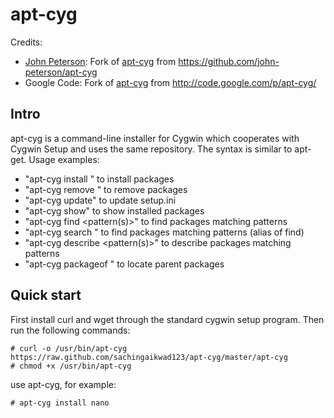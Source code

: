 apt-cyg
=======

 Credits:
 - [John Peterson](https://github.com/john-peterson): Fork of [apt-cyg](https://github.com/john-peterson/apt-cyg) from https://github.com/john-peterson/apt-cyg
 - Google Code: Fork of [apt-cyg](http://code.google.com/p/apt-cyg/) from http://code.google.com/p/apt-cyg/

Intro
-----
apt-cyg is a command-line installer for Cygwin which cooperates with Cygwin Setup and uses the same repository. The syntax is similar to apt-get. Usage examples:

* "apt-cyg install <package names>" to install packages
* "apt-cyg remove <package names>" to remove packages
* "apt-cyg update" to update setup.ini
* "apt-cyg show" to show installed packages
* "apt-cyg find <pattern(s)>" to find packages matching patterns
* "apt-cyg search <patterns>" to find packages matching patterns (alias of find)
* "apt-cyg describe <pattern(s)>" to describe packages matching patterns
* "apt-cyg packageof <commands or files>" to locate parent packages

Quick start
-----------
First install curl and wget through the standard cygwin setup program. Then run the following commands:

    # curl -o /usr/bin/apt-cyg https://raw.github.com/sachingaikwad123/apt-cyg/master/apt-cyg
    # chmod +x /usr/bin/apt-cyg

use apt-cyg, for example:

    # apt-cyg install nano
